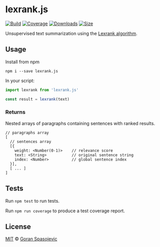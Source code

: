 # lexrank.js

[![Build][build-badge]][build]
[![Coverage][coverage-badge]][coverage]
[![Downloads][downloads-badge]][downloads]
[![Size][size-badge]][size]

Unsupervised text summarization using the [Lexrank algorithm][paper].

## Usage

Install from npm

```
npm i --save lexrank.js
```

In your script:

```js
import lexrank from 'lexrank.js'

const result = lexrank(text)
```

### Returns

Nested arrays of paragraphs containing sentences with ranked results.

```
// paragraphs array
[
  // sentences array
  [{
    weight: <Number(0-1)>    // relevance score
    text: <String>           // original sentence string
    index: <Number>          // global sentence index
  }],
  [ ... ]
]
```

## Tests

Run `npm test` to run tests.

Run `npm run coverage` to produce a test coverage report.

## License

[MIT][license] © [Goran Spasojevic][author]

<!-- Definitions -->

[build-badge]: https://github.com/gorango/lexrank.js/workflows/main/badge.svg
[build]: https://github.com/gorango/lexrank.js/actions
[coverage-badge]: https://img.shields.io/codecov/c/github/gorango/lexrank.js.svg
[coverage]: https://codecov.io/github/gorango/lexrank.js
[downloads-badge]: https://img.shields.io/npm/dm/lexrank.js.svg
[downloads]: https://www.npmjs.com/package/lexrank.js
[size-badge]: https://img.shields.io/bundlephobia/minzip/lexrank.js.svg
[size]: https://bundlephobia.com/result?p=lexrank.js
[paper]: https://arxiv.org/abs/1109.2128
[license]: license
[author]: https://github.com/gorango
